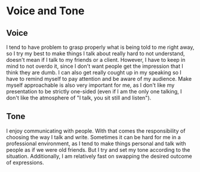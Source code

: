# Voice and Tone

## Voice

I tend to have problem to grasp properly what is being told to me right away, so I try my best to make things I talk about really hard to not understand, doesn't mean if I talk to my friends or a client. However, I have to keep in mind to not overdo it, since I don't want people get the impression that I think they are dumb. I can also get really cought up in my speaking so I have to remind myself to pay attention and be aware of my audience. Make myself approachable is also very important for me, as I don't like my presentation to be strictly one-sided (even if I am the only one talking, I don't like the atmosphere of "I talk, you sit still and listen").


## Tone

I enjoy communicating with people. With that comes the responsibility of choosing the way I talk and write. Sometimes it can be hard for me in a professional environment, as I tend to make things personal and talk with people as if we were old friends. But I try and set my tone according to the situation. Additionally, I am relatively fast on swapping the desired outcome of expressions.
